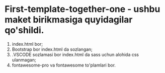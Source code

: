 # First-template-together-one - ushbu maket birikmasiga quyidagilar qo'shildi.
1. index.html bor;
2. Bootstrap bor index.html da sozlangan;
3. .VSCODE sozlamasi bor index.html da sass uchun alohida css ulanmagan;
4. fontawesome-pro va fontawesome to'plamlari bor.

